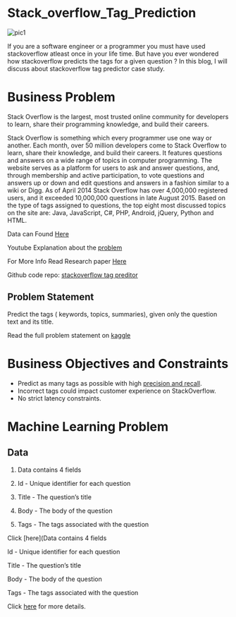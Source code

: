 # Stack_overflow_Tag_Prediction

![pic1](https://user-images.githubusercontent.com/67965686/103075204-27142a80-45f1-11eb-8ea6-d9cdd55559d0.jpg)

If you are a software engineer or a programmer you must have used stackoverflow atleast once in your life time. But have you ever wondered how stackoverflow predicts the tags for a given question ? In this blog, I will discuss about stackoverflow tag predictor case study.

<h1> Business Problem </h1>

Stack Overflow is the largest, most trusted online community for developers to learn, share their programming knowledge, and build their careers.

Stack Overflow is something which every programmer use one way or another. Each month, over 50 million developers come to Stack Overflow to learn, share their knowledge, and build their careers. It features questions and answers on a wide range of topics in computer programming. The website serves as a platform for users to ask and answer questions, and, through membership and active participation, to vote questions and answers up or down and edit questions and answers in a fashion similar to a wiki or Digg. As of April 2014 Stack Overflow has over 4,000,000 registered users, and it exceeded 10,000,000 questions in late August 2015. Based on the type of tags assigned to questions, the top eight most discussed topics on the site are: Java, JavaScript, C#, PHP, Android, jQuery, Python and HTML.

Data can Found [Here](https://www.kaggle.com/c/facebook-recruiting-iii-keyword-extraction/data)

Youtube Explanation about the [problem](https://youtu.be/nNDqbUhtIRg)

For More Info Read Research paper [Here](https://www.microsoft.com/en-us/research/wp-content/uploads/2016/02/tagging-1.pdf)

Github code repo: [stackoverflow tag preditor](https://github.com/Sachin-D-N/Stack_overflow_Tag_Prediction/blob/main/Stack_Overflow_Tag_Predictor/Stack_Overflow_Tag_Predictor.ipynb)

## Problem Statement
Predict the tags ( keywords, topics, summaries), given only the question text and its title.

Read the full problem statement on [kaggle](https://www.kaggle.com/c/facebook-recruiting-iii-keyword-extraction/)

# Business Objectives and Constraints
- Predict as many tags as possible with high [precision and recall](https://medium.com/analytics-vidhya/performance-metrics-for-machine-learning-models-80d7666b432e).
- Incorrect tags could impact customer experience on StackOverflow.
- No strict latency constraints.

# Machine Learning Problem

## Data

1. Data contains 4 fields

2. Id - Unique identifier for each question

3. Title - The question’s title

4. Body - The body of the question

5. Tags - The tags associated with the question

Click [here](Data contains 4 fields

Id - Unique identifier for each question

Title - The question’s title

Body - The body of the question

Tags - The tags associated with the question

Click [here](https://www.kaggle.com/c/facebook-recruiting-iii-keyword-extraction/data) for more details.
